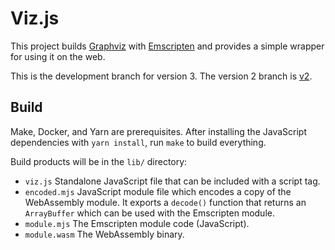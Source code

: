 # Viz.js

This project builds [Graphviz](http://www.graphviz.org) with [Emscripten](https://emscripten.org) and provides a simple wrapper for using it on the web.

This is the development branch for version 3. The version 2 branch is [v2](https://github.com/mdaines/viz.js/tree/v2).


## Build

Make, Docker, and Yarn are prerequisites. After installing the JavaScript dependencies with `yarn install`, run `make` to build everything.

Build products will be in the `lib/` directory:

- `viz.js` Standalone JavaScript file that can be included with a script tag.
- `encoded.mjs` JavaScript module file which encodes a copy of the WebAssembly module. It exports a `decode()` function that returns an `ArrayBuffer` which can be used with the Emscripten module.
- `module.mjs` The Emscripten module code (JavaScript).
- `module.wasm` The WebAssembly binary.
